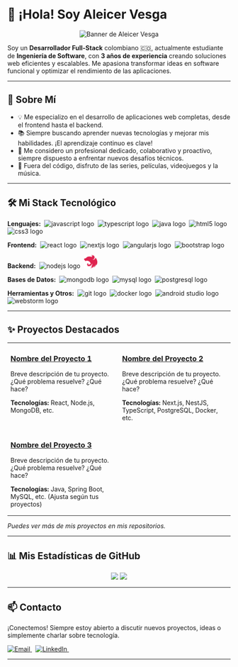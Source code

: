 # 👋 ¡Hola! Soy Aleicer Vesga

<p align="center">
  <img src="URL_DE_UN_BANNER_OPCIONAL" alt="Banner de Aleicer Vesga" width="800"/>
</p>

<p align="left">
  Soy un <strong>Desarrollador Full-Stack</strong> colombiano 🇨🇴, actualmente estudiante de <strong>Ingeniería de Software</strong>, con <strong>3 años de experiencia</strong> creando soluciones web eficientes y escalables. Me apasiona transformar ideas en software funcional y optimizar el rendimiento de las aplicaciones.
</p>

---

## 🚀 Sobre Mí

* 💡 Me especializo en el desarrollo de aplicaciones web completas, desde el frontend hasta el backend.
* 📚 Siempre buscando aprender nuevas tecnologías y mejorar mis habilidades. ¡El aprendizaje continuo es clave!
* 🎯 Me considero un profesional dedicado, colaborativo y proactivo, siempre dispuesto a enfrentar nuevos desafíos técnicos.
* 🎲 Fuera del código, disfruto de las series, películas, videojuegos y la música.

---

## 🛠️ Mi Stack Tecnológico

<p align="left">
  <strong>Lenguajes:</strong>&nbsp;
  <img src="https://cdn.jsdelivr.net/gh/devicons/devicon/icons/javascript/javascript-original.svg" height="30" alt="javascript logo" />&nbsp;
  <img src="https://cdn.jsdelivr.net/gh/devicons/devicon/icons/typescript/typescript-original.svg" height="30" alt="typescript logo" />&nbsp;
  <img src="https://cdn.jsdelivr.net/gh/devicons/devicon/icons/java/java-original.svg" height="30" alt="java logo" />&nbsp;
  <img src="https://cdn.jsdelivr.net/gh/devicons/devicon/icons/html5/html5-original.svg" height="30" alt="html5 logo" />&nbsp;
  <img src="https://cdn.jsdelivr.net/gh/devicons/devicon/icons/css3/css3-original.svg" height="30" alt="css3 logo" />&nbsp;
</p>

<p align="left">
  <strong>Frontend:</strong>&nbsp;
  <img src="https://cdn.jsdelivr.net/gh/devicons/devicon/icons/react/react-original.svg" height="30" alt="react logo" />&nbsp;
  <img src="https://cdn.jsdelivr.net/gh/devicons/devicon/icons/nextjs/nextjs-original.svg" height="30" alt="nextjs logo" />&nbsp;
  <img src="https://cdn.jsdelivr.net/gh/devicons/devicon/icons/angularjs/angularjs-original.svg" height="30" alt="angularjs logo" />&nbsp;
  <img src="https://cdn.jsdelivr.net/gh/devicons/devicon/icons/bootstrap/bootstrap-original.svg" height="30" alt="bootstrap logo" />&nbsp;
</p>

<p align="left">
  <strong>Backend:</strong>&nbsp;
  <img src="https://cdn.jsdelivr.net/gh/devicons/devicon/icons/nodejs/nodejs-original.svg" height="30" alt="nodejs logo" />&nbsp;
  <img src="https://raw.githubusercontent.com/devicons/devicon/master/icons/nestjs/nestjs-plain.svg" height="30" alt="nestjs logo" />&nbsp;
  </p>

<p align="left">
  <strong>Bases de Datos:</strong>&nbsp;
  <img src="https://cdn.jsdelivr.net/gh/devicons/devicon/icons/mongodb/mongodb-original.svg" height="30" alt="mongodb logo" />&nbsp;
  <img src="https://cdn.jsdelivr.net/gh/devicons/devicon/icons/mysql/mysql-original-wordmark.svg" height="30" alt="mysql logo" />&nbsp; <img src="https://cdn.jsdelivr.net/gh/devicons/devicon/icons/postgresql/postgresql-original.svg" height="30" alt="postgresql logo" />&nbsp; </p>

<p align="left">
  <strong>Herramientas y Otros:</strong>&nbsp;
  <img src="https://cdn.jsdelivr.net/gh/devicons/devicon/icons/git/git-original.svg" height="30" alt="git logo" />&nbsp;
  <img src="https://cdn.jsdelivr.net/gh/devicons/devicon/icons/docker/docker-original.svg" height="30" alt="docker logo" />&nbsp;
  <img src="https://cdn.jsdelivr.net/gh/devicons/devicon/icons/androidstudio/androidstudio-original.svg" height="30" alt="android studio logo" />&nbsp;
  <img src="https://cdn.jsdelivr.net/gh/devicons/devicon/icons/webstorm/webstorm-original.svg" height="30" alt="webstorm logo" />&nbsp;
</p>

---

## ✨ Proyectos Destacados

<table width="100%">
  <tr>
    <td width="50%" valign="top">
      <h3><a href="[Link a tu Proyecto 1]" target="_blank">Nombre del Proyecto 1</a></h3>
      <p>Breve descripción de tu proyecto. ¿Qué problema resuelve? ¿Qué hace?</p>
      <p><strong>Tecnologías:</strong> React, Node.js, MongoDB, etc.</p>
    </td>
    <td width="50%" valign="top">
      <h3><a href="[Link a tu Proyecto 2]" target="_blank">Nombre del Proyecto 2</a></h3>
      <p>Breve descripción de tu proyecto. ¿Qué problema resuelve? ¿Qué hace?</p>
      <p><strong>Tecnologías:</strong> Next.js, NestJS, TypeScript, PostgreSQL, Docker, etc.</p>
    </td>
  </tr>
  <tr>
    <td width="50%" valign="top">
      <h3><a href="[Link a tu Proyecto 3]" target="_blank">Nombre del Proyecto 3</a></h3>
      <p>Breve descripción de tu proyecto. ¿Qué problema resuelve? ¿Qué hace?</p>
      <p><strong>Tecnologías:</strong> Java, Spring Boot, MySQL, etc. (Ajusta según tus proyectos)</p>
    </td>
    <td width="50%" valign="top">
       </td>
  </tr>
</table>

*Puedes ver más de mis proyectos en mis repositorios.*

---

## 📊 Mis Estadísticas de GitHub

<p align="center">
  <img height="180em" src="https://github-readme-stats.vercel.app/api?username=TU_USUARIO_DE_GITHUB&show_icons=true&theme=radical&include_all_commits=true&count_private=true"/>
  <img height="180em" src="https://github-readme-stats.vercel.app/api/top-langs/?username=TU_USUARIO_DE_GITHUB&layout=compact&langs_count=8&theme=radical"/>
  </p>

---

## 📫 Contacto

<p align="left">
  ¡Conectemos! Siempre estoy abierto a discutir nuevos proyectos, ideas o simplemente charlar sobre tecnología.
</p>

<p align="left">
  <a href="mailto:aleicer.vesga@gmail.com" target="_blank">
    <img src="https://img.shields.io/badge/Email-D14836?style=for-the-badge&logo=gmail&logoColor=white" alt="Email"/>
  </a>&nbsp;
  <a href="[TU_LINK_DE_LINKEDIN]" target="_blank">
    <img src="https://img.shields.io/badge/LinkedIn-0077B5?style=for-the-badge&logo=linkedin&logoColor=white" alt="LinkedIn"/>
  </a>&nbsp;
  </p>

---
